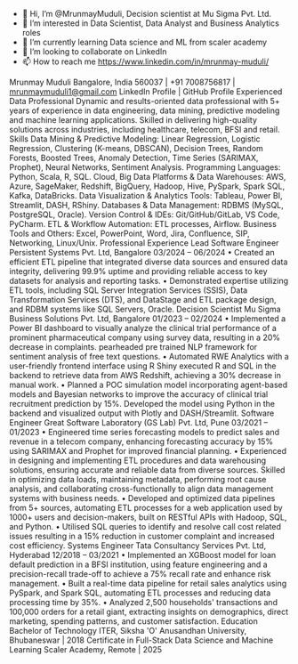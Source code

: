 - 👋 Hi, I’m @MrunmayMuduli, Decision scientist at Mu Sigma Pvt. Ltd.
- 👀 I’m interested in Data Scientist, Data Analyst and Business Analytics roles
- 🌱 I’m currently learning Data science and ML from scaler academy
- 💞️ I’m looking to collaborate on LinkedIn
- 📫 How to reach me https://www.linkedin.com/in/mrunmay-muduli/






Mrunmay Muduli
Bangalore, India 560037 | +91 7008756817 | mrunmaymuduli1@gmail.com
LinkedIn Profile | GitHub Profile
Experienced Data Professional
Dynamic and results-oriented data professional with 5+ years of experience in data engineering, data mining, predictive modeling and machine learning applications. Skilled in delivering high-quality solutions across industries, including healthcare, telecom, BFSI and retail. 
Skills
Data Mining & Predictive Modeling:
Linear Regression, Logistic Regression, Clustering (K-means, DBSCAN), Decision Trees, Random Forests, Boosted Trees, Anomaly Detection, Time Series (SARIMAX, Prophet), Neural Networks, Sentiment Analysis.
Programming Languages:
Python, Scala, R, SQL.
Cloud, Big Data Platforms & Data Warehouses:
AWS, Azure, SageMaker, Redshift, BigQuery, Hadoop, Hive, PySpark, Spark SQL, Kafka, DataBricks.
Data Visualization & Analytics Tools:
Tableau, Power BI, Streamlit, DASH, RShiny.
Databases & Data Management:
RDBMS (MySQL, PostgreSQL, Oracle).
Version Control & IDEs:
Git/GitHub/GitLab, VS Code, PyCharm.
ETL & Workflow Automation:
ETL processes, Airflow.
Business Tools and Others:
Excel, PowerPoint, Word, Jira, Confluence, SIP, Networking, Linux/Unix.
Professional Experience
Lead Software Engineer
Persistent Systems Pvt. Ltd, Bangalore
03/2024 – 06/2024
• Created an efficient ETL pipeline that integrated diverse data sources and ensured data integrity, delivering 99.9% uptime and providing reliable access to key datasets for analysis and reporting tasks.
• Demonstrated expertise utilizing ETL tools, including SQL Server Integration Services (SSIS), Data Transformation Services (DTS), and DataStage and ETL package design, and RDBM systems like SQL Servers, Oracle.
Decision Scientist
Mu Sigma Business Solutions Pvt. Ltd, Bangalore
01/2023 – 02/2024
• Implemented a Power BI dashboard to visually analyze the clinical trial performance of a prominent pharmaceutical company using survey data, resulting in a 20% decrease in complaints. pearheaded pre trained NLP framework for sentiment analysis of free text questions.
• Automated RWE Analytics with a user-friendly frontend interface using R Shiny executed R and SQL in the backend to retrieve data from AWS Redshift, achieving a 30% decrease in manual work.
• Planned a POC simulation model incorporating agent-based models and Bayesian networks to improve the accuracy of clinical trial recruitment prediction by 15%. Developed the model using Python in the backend and visualized output with Plotly and DASH/Streamlit.
Software Engineer
Great Software Laboratory (GS Lab) Pvt. Ltd, Pune
03/2021 – 01/2023
• Engineered time series forecasting models to predict sales and revenue in a telecom company, enhancing forecasting accuracy by 15% using SARIMAX and Prophet for improved financial planning.
• Experienced in designing and implementing ETL procedures and data warehousing solutions, ensuring accurate and reliable data from diverse sources. Skilled in optimizing data loads, maintaining metadata, performing root cause analysis, and collaborating cross-functionally to align data management systems with business needs.
• Developed and optimized data pipelines from 5+ sources, automating ETL processes for a web application used by 1000+ users and decision-makers, built on RESTful APIs with Hadoop, SQL, and Python.
• Utilised SQL queries to identify and resolve call cost related issues resulting in a 15% reduction in customer complaint and increased cost efficiency.
Systems Engineer
Tata Consultancy Services Pvt. Ltd, Hyderabad
12/2018 – 03/2021
• Implemented an XGBoost model for loan default prediction in a BFSI institution, using feature engineering and a precision-recall trade-off to achieve a 75% recall rate and enhance risk management.
• Built a real-time data pipeline for retail sales analytics using PySpark, and Spark SQL, automating ETL processes and reducing data processing time by 35%.
• Analyzed 2,500 households' transactions and 100,000 orders for a retail giant, extracting insights on demographics, direct marketing, spending patterns, and customer satisfaction.
Education
Bachelor of Technology
ITER, Siksha 'O' Anusandhan University, Bhubaneswar | 2018
Certificate in Full-Stack Data Science and Machine Learning
Scaler Academy, Remote | 2025

<!---
MrunmayMuduli/MrunmayMuduli is a ✨ special ✨ repository because its `README.md` (this file) appears on your GitHub profile.
You can click the Preview link to take a look at your changes.
--->

